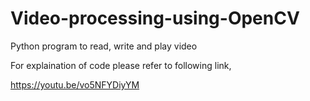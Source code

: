 # Video-processing-using-OpenCV
Python program to read, write and play video

For explaination of code please refer to following link,

https://youtu.be/vo5NFYDiyYM
